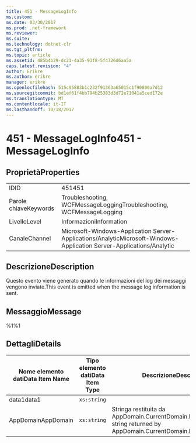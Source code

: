 ```yaml
---
title: 451 - MessageLogInfo
ms.custom: 
ms.date: 03/30/2017
ms.prod: .net-framework
ms.reviewer: 
ms.suite: 
ms.technology: dotnet-clr
ms.tgt_pltfrm: 
ms.topic: article
ms.assetid: 485b4b29-dc21-4a35-93f8-5f4726d6aa5a
caps.latest.revision: "4"
author: Erikre
ms.author: erikre
manager: erikre
ms.openlocfilehash: 515c95883b1c232f91363a65015c1f90800a7d12
ms.sourcegitcommit: bd1ef61f4bb794b25383d3d72e71041a5ced172e
ms.translationtype: MT
ms.contentlocale: it-IT
ms.lasthandoff: 10/18/2017
---
```

# <a name="451---messageloginfo"></a><span data-ttu-id="22cbf-102">451 - MessageLogInfo</span><span class="sxs-lookup"><span data-stu-id="22cbf-102">451 - MessageLogInfo</span></span>
## <a name="properties"></a><span data-ttu-id="22cbf-103">Proprietà</span><span class="sxs-lookup"><span data-stu-id="22cbf-103">Properties</span></span>  
  
|||  
|-|-|  
|<span data-ttu-id="22cbf-104">ID</span><span class="sxs-lookup"><span data-stu-id="22cbf-104">ID</span></span>|<span data-ttu-id="22cbf-105">451</span><span class="sxs-lookup"><span data-stu-id="22cbf-105">451</span></span>|  
|<span data-ttu-id="22cbf-106">Parole chiave</span><span class="sxs-lookup"><span data-stu-id="22cbf-106">Keywords</span></span>|<span data-ttu-id="22cbf-107">Troubleshooting, WCFMessageLogging</span><span class="sxs-lookup"><span data-stu-id="22cbf-107">Troubleshooting, WCFMessageLogging</span></span>|  
|<span data-ttu-id="22cbf-108">Livello</span><span class="sxs-lookup"><span data-stu-id="22cbf-108">Level</span></span>|<span data-ttu-id="22cbf-109">Informazioni</span><span class="sxs-lookup"><span data-stu-id="22cbf-109">Information</span></span>|  
|<span data-ttu-id="22cbf-110">Canale</span><span class="sxs-lookup"><span data-stu-id="22cbf-110">Channel</span></span>|<span data-ttu-id="22cbf-111">Microsoft-Windows-Application Server-Applications/Analytic</span><span class="sxs-lookup"><span data-stu-id="22cbf-111">Microsoft-Windows-Application Server-Applications/Analytic</span></span>|  
  
## <a name="description"></a><span data-ttu-id="22cbf-112">Descrizione</span><span class="sxs-lookup"><span data-stu-id="22cbf-112">Description</span></span>  
 <span data-ttu-id="22cbf-113">Questo evento viene generato quando le informazioni del log dei messaggi vengono inviate.</span><span class="sxs-lookup"><span data-stu-id="22cbf-113">This event is emitted when the message log information is sent.</span></span>  
  
## <a name="message"></a><span data-ttu-id="22cbf-114">Messaggio</span><span class="sxs-lookup"><span data-stu-id="22cbf-114">Message</span></span>  
 <span data-ttu-id="22cbf-115">%1</span><span class="sxs-lookup"><span data-stu-id="22cbf-115">%1</span></span>  
  
## <a name="details"></a><span data-ttu-id="22cbf-116">Dettagli</span><span class="sxs-lookup"><span data-stu-id="22cbf-116">Details</span></span>  
  
|<span data-ttu-id="22cbf-117">Nome elemento dati</span><span class="sxs-lookup"><span data-stu-id="22cbf-117">Data Item Name</span></span>|<span data-ttu-id="22cbf-118">Tipo elemento dati</span><span class="sxs-lookup"><span data-stu-id="22cbf-118">Data Item Type</span></span>|<span data-ttu-id="22cbf-119">Descrizione</span><span class="sxs-lookup"><span data-stu-id="22cbf-119">Description</span></span>|  
|--------------------|--------------------|-----------------|  
|<span data-ttu-id="22cbf-120">data1</span><span class="sxs-lookup"><span data-stu-id="22cbf-120">data1</span></span>|`xs:string`||  
|<span data-ttu-id="22cbf-121">AppDomain</span><span class="sxs-lookup"><span data-stu-id="22cbf-121">AppDomain</span></span>|`xs:string`|<span data-ttu-id="22cbf-122">Stringa restituita da AppDomain.CurrentDomain.FriendlyName.</span><span class="sxs-lookup"><span data-stu-id="22cbf-122">The string returned by AppDomain.CurrentDomain.FriendlyName.</span></span>|
